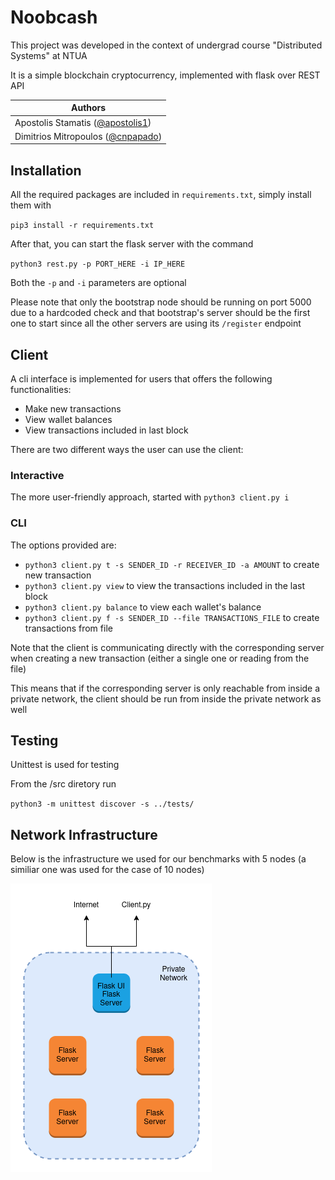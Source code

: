 # Noobcash

This project was developed in the context of undergrad course "Distributed Systems" at NTUA

It is a simple blockchain cryptocurrency, implemented with flask over REST API

| Authors                                                              |
|----------------------------------------------------------------------|
| Apostolis Stamatis ([@apostolis1](https://github.com/apostolis1))    |
| Dimitrios Mitropoulos ([@cnpapado](https://github.com/dimitrismit))  |

## Installation

All the required packages are included in `requirements.txt`, simply install them with 

`pip3 install -r requirements.txt`

After that, you can start the flask server with the command

`python3 rest.py -p PORT_HERE -i IP_HERE`

Both the `-p` and `-i` parameters are optional

Please note that only the bootstrap node should be running on port 5000 due to a hardcoded 
check and that bootstrap's server should be the first one to start since all the other servers
are using its `/register` endpoint

## Client

A cli interface is implemented for users that offers the following functionalities:
- Make new transactions
- View wallet balances
- View transactions included in last block

There are two different ways the user can use the client:
### Interactive
The more user-friendly approach, started with `python3 client.py i`


### CLI 
The options provided are:
- `python3 client.py t -s SENDER_ID -r RECEIVER_ID -a AMOUNT` to create new transaction
- `python3 client.py view` to view the transactions included in the last block
- `python3 client.py balance` to view each wallet's balance
- `python3 client.py f -s SENDER_ID --file TRANSACTIONS_FILE` to create transactions from file

Note that the client is communicating directly with the corresponding server when creating a new transaction 
(either a single one or reading from the file)

This means that if the corresponding server is only reachable from inside a private network, the client should be run
from inside the private network as well

## Testing

Unittest is used for testing

From the /src diretory run

``python3 -m unittest discover -s ../tests/``

## Network Infrastructure

Below is the infrastructure we used for our benchmarks with 5 nodes (a similiar one was used for the case of 10 nodes)

![Infrastructure Diagram](docs/infrastructure.png)